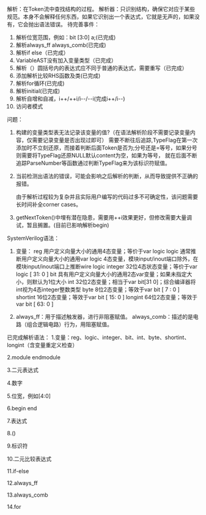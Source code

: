解析：在Token流中查找结构的过程。
解析器：只识别结构，确保它对应于某些规范。本身不会解释任何东西，如果它识别出一个表达式，它就是无声的，如果没有，它会抛出语法错误。
待完善事件：
1. 解析位宽范围，例如：bit [3:0] a;(已完成)
2. 解析always_ff always_comb(已完成)
3. 解析if else（已完成）
4. VariableAST没有加入变量类型（已完成）
5. 解析（）圆括号内的表达式应不同于普通的表达式，需要重写（已完成）
6. 添加解析比较RHS函数及类(已完成)
7. 解析for循环(已完成)
8. 解析initial(已完成)
9. 解析自增和自减，i++/++i/i--/--i(完成i++/i--)
10. 访问者模式

问题：
1. 构建的变量类型表无法记录该变量的值?（在语法解析阶段不需要记录变量内容，仅需要记录变量是否出现过即可）
	需要不断往后追踪,TypeFlag在第一次添加时不立刻还原，而接着判断后面Token是否为;分号还是=等号，如果分号则需要将TypeFlag还原NULL默认content为空，如果为等号，
	就在后面不断追踪ParseNumber等函数通过判断TypeFlag来为该标识符赋值。

2. 当前检测出语法的错误，可能会影响之后解析的判断，从而导致提供不正确的报错。

	由于解析过程较为复杂并且实际用户编写的代码过多不可确定性，该问题需要长时间补全corner cases。

3. getNextToken()中埋有潜在隐患，需要用++i效果更好，但修改需要大量调试，暂且搁置。(目前已影响解析begin)

SystemVerilog语法：

1. 变量：
reg	用户定义向量大小的通用4态变量；等价于var logic
logic	通常推断用户定义向量大小的通用var logic 4态变量，模块input/inout端口除外，在模块input/inout端口上推断wire logic
integer	32位4态状态变量；等价于var logic [ 31: 0 ]
bit	具有用户定义向量大小的通用2态var变量；如果未指定大小，则默认为1位大小
int	32位2态变量；相当于var bit[31 0]；综合编译器将int视为4态integer整数类型
byte	8位2态变量；等效于var bit [ 7 : 0 ]
shortint	16位2态变量；等效于var bit [ 15: 0 ]
longint	64位2态变量；等效于var bit [ 63: 0 ]

2. always_ff：用于描述触发器，进行非阻塞赋值。 always_comb：描述的是电路（组合逻辑电路）行为，用阻塞赋值。

已完成解析语法：
1.变量：reg、logic、integer、bit、int、byte、shortint、longint（含变量重定义检查）

2.module endmodule

3.二元表达式

4.数字

5.位宽，例如[4:0]

6.begin end

7.表达式

8.()

9.标识符

10.二元比较表达式

11.if-else

12.always_ff

13.always_comb

14.for

